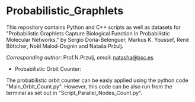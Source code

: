 # Probabilistic_Graphlets

This repository contains Python and C++ scripts as well as datasets for 
"Probabilistic Graphlets Capture Biological Function in Probabilistic Molecular Networks."
by Sergio Doria-Belenguer, Markus K. Youssef, René Böttcher, Noël Malod-Dognin and Nataša Pržulj.

*Corresponding author*: Prof.N.Przulj,
*email*: natasha@bsc.es

- Probabilistic Orbit Counter:

The probabilistic orbit counter can be easly applied using the python code
"Main_Orbit_Count.py". However, this code can be also run from the terminal as set
out in "Script_Parallel_Nodes_Count.py".


